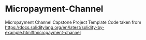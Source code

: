 # Micropayment-Channel
Micropayment Channel Capstone Project
Template Code taken from https://docs.soliditylang.org/en/latest/solidity-by-example.html#micropayment-channel

